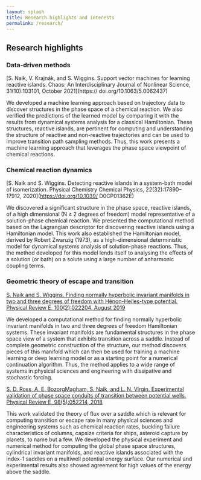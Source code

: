 ```yaml
---
layout: splash
title: Research highlights and interests
permalink: /research/
---
```


## Research highlights

<!-- # Research topics and related articles with collaborators -->

### Data-driven methods

[S. Naik, V. Krajnák, and S. Wiggins. Support vector machines for learning reactive islands. Chaos: An Interdisciplinary Journal of Nonlinear Science, 31(10):103101, October 2021](https:// doi.org/10.1063/5.0062437)

We developed a machine learning approach based on trajectory data to discover structures in the phase space of a chemical reaction. We also verified the predictions of the learned model by comparing it with the results from dynamical systems analysis for a classical Hamiltonian. These structures, reactive islands, are pertinent for computing and understanding the structure of reactive and non-reactive trajectories and can be used to improve transition path sampling methods. Thus, this work presents a machine learning approach that leverages the phase space viewpoint of chemical reactions.

### Chemical reaction dynamics

[S. Naik and S. Wiggins. Detecting reactive islands in a system-bath model of isomerization. Physical Chemistry Chemical Physics, 22(32):17890–17912, 2020](https://doi.org/10.1039/ D0CP01362E)

We discovered a significant structure in the phase space, reactive islands, of a high dimensional (N ≥ 2 degrees of freedom) model representative of a solution-phase chemical reaction. We presented the computational method based on the Lagrangian descriptor for discovering reactive islands using a Hamiltonian model. This work also established the Hamiltonian model, derived by Robert Zwanzig (1973), as a high-dimensional deterministic model for dynamical systems analysis of solution-phase reactions. Thus, the method developed for this model lends itself to analysing the effects of a solution (or bath) on a solute using a large number of anharmonic coupling terms.

### Geometric theory of escape and transition

[S. Naik and S. Wiggins. Finding normally hyperbolic invariant manifolds in two and three degrees of freedom with Hénon-Heiles-type potential. Physical Review E, 100(2):022204, August 2019](https://doi.org/10.1103/PhysRevE.100.022204)

We developed a computational method for finding normally hyperbolic invariant manifolds in two and three degrees of freedom Hamiltonian systems. These invariant manifolds are fundamental structures in the phase space view of a system that exhibits transition across a saddle. Instead of complete geometric construction of the structure, our method discovers pieces of this manifold which can then be used for training a machine learning or deep learning model or as a starting point for a numerical continuation algorithm. Thus, the method applies to a wide range of systems in physical sciences and engineering with dissipative and stochastic forcing.

[S. D. Ross, A. E. BozorgMagham, S. Naik, and L. N. Virgin. Experimental validation of phase space conduits of transition between potential wells. Physical Review E, 98(5):052214, 2018](https://doi.org/10.1103/PhysRevE.98.052214)

This work validated the theory of flux over a saddle which is relevant for computing transition or escape rate in many physical sciences and engineering systems such as chemical reaction rates, buckling failure characteristics of columns, capsize criteria for ships, asteroid capture by planets, to name but a few. We developed the physical experiment and numerical method for computing the global phase space structures, cylindrical invariant manifolds, and reactive islands associated with the index-1 saddles on a multiwell potential energy surface. Our numerical and experimental results also showed agreement for high values of the energy above the saddle.


<!-- ### Lobe d​ynamics and transport in heteroclinic tangles -->

<!-- ### Partial control of escaping dynamics and chaos -->

<!-- ### ​​Coherent Structures in 3 dimensional flows. -->


<!-- 
Dynamical systems theory and applications:
Lobe d​ynamics and transport in heteroclinic tangles
Partial control of escaping dynamics and chaos
Geometric theory of escape and transition
​​Coherent Structures in 3 dimensional flows. -->

